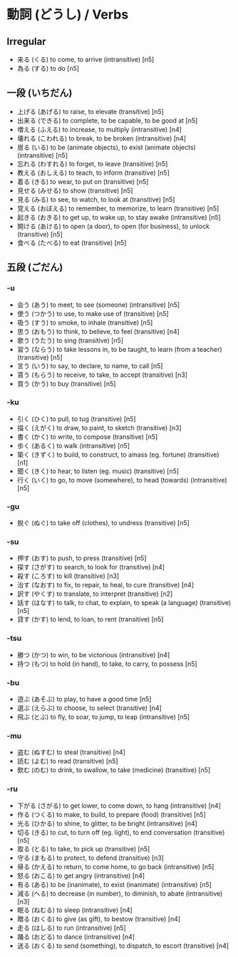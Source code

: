 動詞 (どうし) / Verbs
=====================

Irregular
---------

- 来る (くる)    to come, to arrive (intransitive) [n5]
- 為る (する)    to do [n5]

一段 (いちだん)
---------------

- 上げる (あげる)      to raise, to elevate (transitive) [n5]
- 出来る (できる)      to complete, to be capable, to be good at [n5]
- 増える (ふえる)      to increase, to multiply (intransitive) [n4]
- 壊れる (こわれる)    to break, to be broken (intransitive) [n4]
- 居る (いる)          to be (animate objects), to exist (animate objects) (intransitive) [n5]
- 忘れる (わすれる)    to forget, to leave (transitive) [n5]
- 教える (おしえる)    to teach, to inform (transitive) [n5]
- 着る (きる)          to wear, to put on (transitive) [n5]
- 見せる (みせる)      to show (transitive) [n5]
- 見る (みる)          to see, to watch, to look at (transitive) [n5]
- 覚える (おぼえる)    to remember, to memorize, to learn (transitive) [n5]
- 起きる (おきる)      to get up, to wake up, to stay awake (intransitive) [n5]
- 開ける (あける)      to open (a door), to open (for business), to unlock (transitive) [n5]
- 食べる (たべる)      to eat (transitive) [n5]

五段 (ごだん)
-------------

### -u

- 会う (あう)      to meet, to see (someone) (intransitive) [n5]
- 使う (つかう)    to use, to make use of (transitive) [n5]
- 吸う (すう)      to smoke, to inhale (transitive) [n5]
- 思う (おもう)    to think, to believe, to feel (transitive) [n4]
- 歌う (うたう)    to sing (transitive) [n5]
- 習う (ならう)    to take lessons in, to be taught, to learn (from a teacher) (transitive) [n5]
- 言う (いう)      to say, to declare, to name, to call [n5]
- 貰う (もらう)    to receive, to take, to accept (transitive) [n3]
- 買う (かう)      to buy (transitive) [n5]

### -ku

- 引く (ひく)      to pull, to tug (transitive) [n5]
- 描く (えがく)    to draw, to paint, to sketch (transitive) [n3]
- 書く (かく)      to write, to compose (transitive) [n5]
- 歩く (あるく)    to walk (intransitive) [n5]
- 築く (きずく)    to build, to construct, to amass (eg. fortune) (transitive) [n1]
- 聞く (きく)      to hear, to listen (eg. music) (transitive) [n5]
- 行く (いく)      to go, to move (somewhere), to head (towards) (intransitive) [n5]

### -gu

- 脱ぐ (ぬぐ)    to take off (clothes), to undress (transitive) [n5]

### -su

- 押す (おす)      to push, to press (transitive) [n5]
- 探す (さがす)    to search, to look for (transitive) [n4]
- 殺す (ころす)    to kill (transitive) [n3]
- 治す (なおす)    to fix, to repair, to heal, to cure (transitive) [n4]
- 訳す (やくす)    to translate, to interpret (transitive) [n2]
- 話す (はなす)    to talk, to chat, to explain, to speak (a language) (transitive) [n5]
- 貸す (かす)      to lend, to loan, to rent (transitive) [n5]

### -tsu

- 勝つ (かつ)    to win, to be victorious (intransitive) [n4]
- 持つ (もつ)    to hold (in hand), to take, to carry, to possess [n5]

### -bu
 
- 遊ぶ (あそぶ)    to play, to have a good time [n5]
- 選ぶ (えらぶ)    to choose, to select (transitive) [n4]
- 飛ぶ (とぶ)      to fly, to soar, to jump, to leap (intransitive) [n5]

### -mu

- 盗む (ぬすむ)    to steal (transitive) [n4]
- 読む (よむ)      to read (transitive) [n5]
- 飲む (のむ)      to drink, to swallow, to take (medicine) (transitive) [n5]

### -ru

- 下がる (さがる)    to get lower, to come down, to hang (intransitive) [n4]
- 作る (つくる)      to make, to build, to prepare (food) (transitive) [n5]
- 光る (ひかる)      to shine, to glitter, to be bright (intransitive) [n4]
- 切る (きる)        to cut, to turn off (eg. light), to end conversation (transitive) [n5]
- 取る (とる)        to take, to pick up (transitive) [n5]
- 守る (まもる)      to protect, to defend (transitive) [n3]
- 帰る (かえる)      to return, to come home, to go back (intransitive) [n5]
- 怒る (おこる)      to get angry (intransitive) [n4]
- 有る (ある)        to be (inanimate), to exist (inanimate) (intransitive) [n5]
- 減る (へる)        to decrease (in number), to diminish, to abate (intransitive) [n3]
- 眠る (ねむる)      to sleep (intransitive) [n4]
- 贈る (おくる)      to give (as gift), to bestow (transitive) [n4]
- 走る (はしる)      to run (intransitive) [n5]
- 踊る (おどる)      to dance (intransitive) [n4]
- 送る (おくる)      to send (something), to dispatch, to escort (transitive) [n4]

